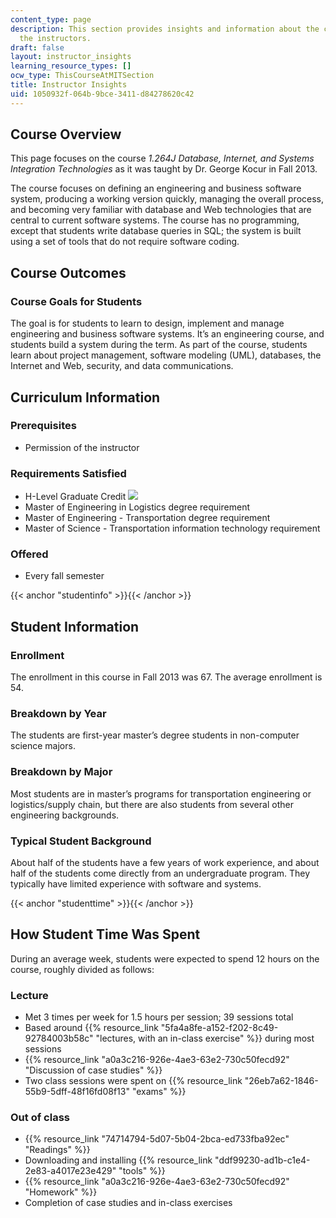 ```yaml
---
content_type: page
description: This section provides insights and information about the course from
  the instructors.
draft: false
layout: instructor_insights
learning_resource_types: []
ocw_type: ThisCourseAtMITSection
title: Instructor Insights
uid: 1050932f-064b-9bce-3411-d84278620c42
---
```

## Course Overview

This page focuses on the course *1.264J Database, Internet, and Systems Integration Technologies* as it was taught by Dr. George Kocur in Fall 2013.

The course focuses on defining an engineering and business software system, producing a working version quickly, managing the overall process, and becoming very familiar with database and Web technologies that are central to current software systems. The course has no programming, except that students write database queries in SQL; the system is built using a set of tools that do not require software coding.

## Course Outcomes

### Course Goals for Students

The goal is for students to learn to design, implement and manage engineering and business software systems. It’s an engineering course, and students build a system during the term. As part of the course, students learn about project management, software modeling (UML), databases, the Internet and Web, security, and data communications.

## Curriculum Information

### Prerequisites

- Permission of the instructor

### Requirements Satisfied

- H-Level Graduate Credit ![](/images/educator/icon-question-hlevel.png)
- Master of Engineering in Logistics degree requirement
- Master of Engineering - Transportation degree requirement
- Master of Science - Transportation information technology requirement

### Offered

- Every fall semester

{{< anchor "studentinfo" >}}{{< /anchor >}}

## Student Information

### Enrollment

The enrollment in this course in Fall 2013 was 67. The average enrollment is 54.

### Breakdown by Year

The students are first-year master’s degree students in non-computer science majors.

### Breakdown by Major

Most students are in master’s programs for transportation engineering or logistics/supply chain, but there are also students from several other engineering backgrounds.

### Typical Student Background

About half of the students have a few years of work experience, and about half of the students come directly from an undergraduate program. They typically have limited experience with software and systems.

{{< anchor "studenttime" >}}{{< /anchor >}}

## How Student Time Was Spent

During an average week, students were expected to spend 12 hours on the course, roughly divided as follows:

### Lecture

- Met 3 times per week for 1.5 hours per session; 39 sessions total
- Based around {{% resource_link "5fa4a8fe-a152-f202-8c49-92784003b58c" "lectures, with an in-class exercise" %}} during most sessions
- {{% resource_link "a0a3c216-926e-4ae3-63e2-730c50fecd92" "Discussion of case studies" %}}
- Two class sessions were spent on {{% resource_link "26eb7a62-1846-55b9-5dff-48f16fd08f13" "exams" %}}

### Out of class

- {{% resource_link "74714794-5d07-5b04-2bca-ed733fba92ec" "Readings" %}}
- Downloading and installing {{% resource_link "ddf99230-ad1b-c1e4-2e83-a4017e23e429" "tools" %}}
- {{% resource_link "a0a3c216-926e-4ae3-63e2-730c50fecd92" "Homework" %}}
- Completion of case studies and in-class exercises